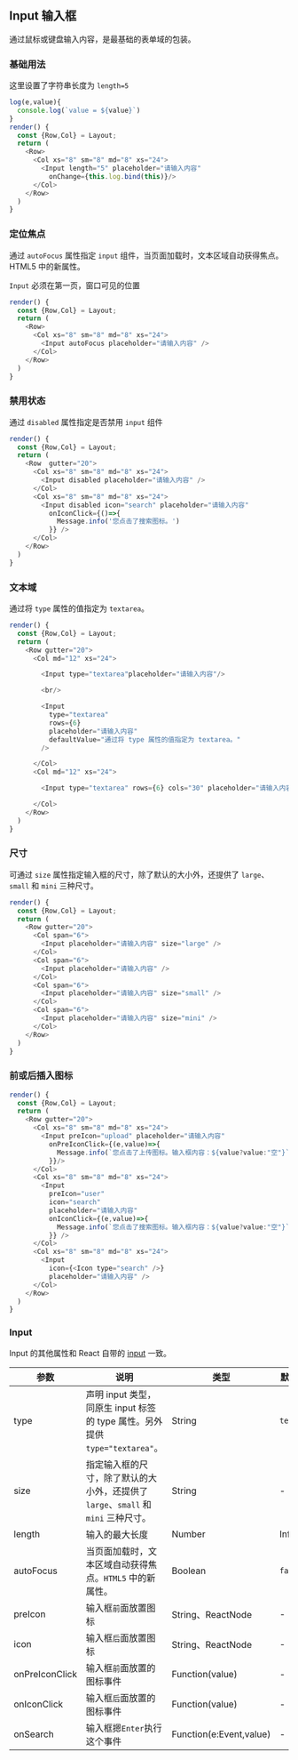 ## Input 输入框

通过鼠标或键盘输入内容，是最基础的表单域的包装。

### 基础用法

<!--DemoStart--> 
这里设置了字符串长度为 `length=5`
```js
log(e,value){
  console.log(`value = ${value}`)
}
render() {
  const {Row,Col} = Layout;
  return (
    <Row>
      <Col xs="8" sm="8" md="8" xs="24">
        <Input length="5" placeholder="请输入内容" 
          onChange={this.log.bind(this)}/>
      </Col>
    </Row>
  )
}
```
<!--End-->

### 定位焦点

通过 `autoFocus` 属性指定 `input` 组件，当页面加载时，文本区域自动获得焦点。  
HTML5 中的新属性。

<!--DemoStart--> 
`Input` 必须在第一页，窗口可见的位置

```js
render() {
  const {Row,Col} = Layout;
  return (
    <Row>
      <Col xs="8" sm="8" md="8" xs="24">
        <Input autoFocus placeholder="请输入内容" />
      </Col>
    </Row>
  ) 
}
```
<!--End-->

### 禁用状态

通过 `disabled` 属性指定是否禁用 `input` 组件

<!--DemoStart--> 
```js
render() {
  const {Row,Col} = Layout;
  return (
    <Row  gutter="20">
      <Col xs="8" sm="8" md="8" xs="24">
        <Input disabled placeholder="请输入内容" />
      </Col>
      <Col xs="8" sm="8" md="8" xs="24">
        <Input disabled icon="search" placeholder="请输入内容" 
          onIconClick={()=>{
            Message.info('您点击了搜索图标。')
          }} />
      </Col>
    </Row>
  ) 
}
```
<!--End-->


### 文本域

通过将 `type` 属性的值指定为 `textarea`。

<!--DemoStart--> 
```js
render() {
  const {Row,Col} = Layout;
  return (
    <Row gutter="20">
      <Col md="12" xs="24">

        <Input type="textarea"placeholder="请输入内容"/>

        <br/>

        <Input 
          type="textarea" 
          rows={6} 
          placeholder="请输入内容"
          defaultValue="通过将 type 属性的值指定为 textarea。"
        />

      </Col>
      <Col md="12" xs="24">

        <Input type="textarea" rows={6} cols="30" placeholder="请输入内容"/>

      </Col>
    </Row>
  )
}
```
<!--End-->

### 尺寸

可通过 `size` 属性指定输入框的尺寸，除了默认的大小外，还提供了 `large`、`small` 和 `mini` 三种尺寸。

<!--DemoStart--> 
```js
render() {
  const {Row,Col} = Layout;
  return (
    <Row gutter="20">
      <Col span="6">
        <Input placeholder="请输入内容" size="large" />
      </Col>
      <Col span="6">
        <Input placeholder="请输入内容" />
      </Col>
      <Col span="6">
        <Input placeholder="请输入内容" size="small" />
      </Col>
      <Col span="6">
        <Input placeholder="请输入内容" size="mini" />
      </Col>
    </Row>
  )
}
```
<!--End-->

### 前或后插入图标

<!--DemoStart--> 
```js
render() {
  const {Row,Col} = Layout;
  return (
    <Row gutter="20">
      <Col xs="8" sm="8" md="8" xs="24">
        <Input preIcon="upload" placeholder="请输入内容" 
          onPreIconClick={(e,value)=>{
            Message.info(`您点击了上传图标。输入框内容：${value?value:"空"}`)
          }}/>
      </Col>
      <Col xs="8" sm="8" md="8" xs="24">
        <Input 
          preIcon="user"
          icon="search" 
          placeholder="请输入内容" 
          onIconClick={(e,value)=>{
            Message.info(`您点击了搜索图标。输入框内容：${value?value:"空"}`)
          }} />
      </Col>
      <Col xs="8" sm="8" md="8" xs="24">
        <Input 
          icon={<Icon type="search" />} 
          placeholder="请输入内容" />
      </Col>
    </Row>
  )
}
```
<!--End-->

### Input

Input 的其他属性和 React 自带的 [input](https://facebook.github.io/react/docs/events.html#supported-events) 一致。

| 参数 | 说明 | 类型 | 默认值 |
|--------- |-------- |--------- |-------- |
| type | 声明 input 类型，同原生 input 标签的 type 属性。另外提供 `type="textarea"`。 | String | `text` |
| size | 指定输入框的尺寸，除了默认的大小外，还提供了 `large`、`small` 和 `mini` 三种尺寸。 | String | - |
| length | 输入的最大长度 | Number | Infinity |
| autoFocus | 当页面加载时，文本区域自动获得焦点。`HTML5` 中的新属性。  | Boolean | `false` |
| preIcon | 输入框`前`面放置图标  | String、ReactNode | - |
| icon | 输入框`后`面放置图标  | String、ReactNode | - |
| onPreIconClick | 输入框`前`面放置的图标事件  | Function(value) | - |
| onIconClick | 输入框`后`面放置的图标事件  | Function(value) | - |
| onSearch | 输入框摁`Enter`执行这个事件  | Function(e:Event,value) | - |
